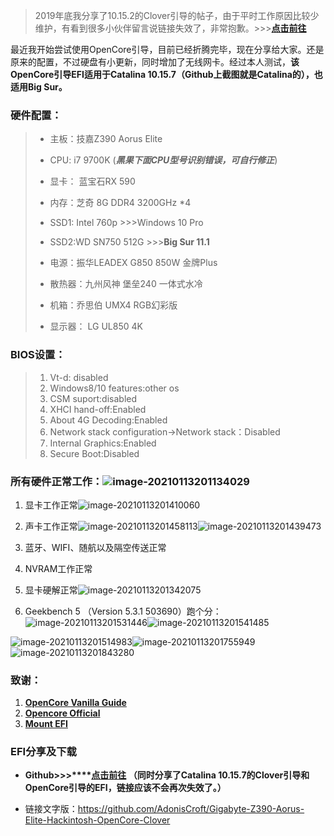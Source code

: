 > 2019年底我分享了10.15.2的Clover引导的帖子，由于平时工作原因比较少维护，有看到很多小伙伴留言说链接失效了，非常抱歉。>>>[**点击前往**](http://bbs.pcbeta.com/viewthread-1837084-1-1.html)

最近我开始尝试使用OpenCore引导，目前已经折腾完毕，现在分享给大家。还是原来的配置，不过硬盘有小更新，同时增加了无线网卡。经过本人测试，**该OpenCore引导EFI适用于Catalina 10.15.7（Github上截图就是Catalina的），也适用Big Sur。**



### 硬件配置：

> - 主板：技嘉Z390 Aorus Elite
> - CPU: i7 9700K (***黑果下面CPU型号识别错误，可自行修正***)
> - 显卡： 蓝宝石RX 590
> - 内存：芝奇 8G DDR4 3200GHz *4
> - SSD1: Intel 760p >>>Windows 10 Pro
> - SSD2:WD SN750 512G >>>**Big Sur 11.1**
>
> - 电源：振华LEADEX G850 850W 金牌Plus
> - 散热器：九州风神 堡垒240 一体式水冷
> - 机箱：乔思伯 UMX4 RGB幻彩版
> - 显示器： LG UL850 4K

### BIOS设置：

> 1. Vt-d: disabled
> 2. Windows8/10 features:other os
> 3. CSM suport:disabled
> 4. XHCI hand-off:Enabled
> 5. About 4G Decoding:Enabled
> 6. Network stack configuration->Network stack：Disabled
> 7. Internal Graphics:Enabled
> 8. Secure Boot:Disabled

### 所有硬件正常工作：![image-20210113201134029](https://i.loli.net/2021/01/13/71mJSWnAcDGe84U.png)

1. 显卡工作正常![image-20210113201410060](https://i.loli.net/2021/01/13/oEZw7XQDWHtaqsg.png)

2. 声卡工作正常![image-20210113201458113](https://i.loli.net/2021/01/13/hZvNEtbJqm5OuCM.png)![image-20210113201439473](https://i.loli.net/2021/01/13/l5IrBxh4OFyZ2nU.png)

3. 蓝牙、WIFI、随航以及隔空传送正常

4. NVRAM工作正常

5. 显卡硬解正常![image-20210113201342075](https://i.loli.net/2021/01/13/zhFsS9RWf31P2bC.png)

6.  Geekbench 5 （Version 5.3.1 503690）跑个分：![image-20210113201531446](https://i.loli.net/2021/01/13/2KdhqWTZ4YuRAkr.png)![image-20210113201541485](https://i.loli.net/2021/01/13/9WIEYBbrHmcaegX.png)

   ![image-20210113201514983](https://i.loli.net/2021/01/13/ElWVeCIMDbznpSF.png)![image-20210113201755949](https://i.loli.net/2021/01/13/k9Hx5hzFG2aov1u.png)![image-20210113201843280](https://i.loli.net/2021/01/13/UYWu257xfwbMRGs.png)

   

### 致谢：

1. [**OpenCore Vanilla Guide**](https://khronokernel-2.gitbook.io/opencore-vanilla-desktop-guide/)
2. [**Opencore Official**](https://github.com/acidanthera/OpenCorePkg)
3. **[Mount EFI](https://github.com/corpnewt/MountEFI)**

### EFI分享及下载

- **Github>>>****[点击前往](https://github.com/AdonisCroft/Gigabyte-Z390-Aorus-Elite-Hackintosh-OpenCore-Clover) （同时分享了Catalina 10.15.7的Clover引导和OpenCore引导的EFI，链接应该不会再次失效了。）**

- 链接文字版：https://github.com/AdonisCroft/Gigabyte-Z390-Aorus-Elite-Hackintosh-OpenCore-Clover

